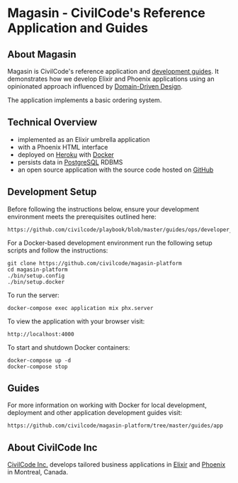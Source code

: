 # Magasin - CivilCode's Reference Application and Guides

## About Magasin

Magasin is CivilCode's reference application and [development guides](./guides). It demonstrates
how we develop Elixir and Phoenix applications using an opinionated approach influenced by
[Domain-Driven Design](https://en.wikipedia.org/wiki/Domain-driven_design).

The application implements a basic ordering system.

## Technical Overview

* implemented as an Elixir umbrella application
* with a Phoenix HTML interface
* deployed on [Heroku](https://magasin-platform.herokuapp.com) with [Docker](https://www.docker.com)
* persists data in [PostgreSQL](https://www.postgresql.org) RDBMS
* an open source application with the source code hosted on [GitHub](https://github.com/civilcode/magasin)

## Development Setup

Before following the instructions below, ensure your development environment meets the prerequisites
outlined here:

    https://github.com/civilcode/playbook/blob/master/guides/ops/developer_setup.md

For a Docker-based development environment run the following setup scripts and follow
the instructions:

    git clone https://github.com/civilcode/magasin-platform
    cd magasin-platform    
    ./bin/setup.config
    ./bin/setup.docker

To run the server:

    docker-compose exec application mix phx.server

To view the application with your browser visit:

    http://localhost:4000

To start and shutdown Docker containers:

    docker-compose up -d
    docker-compose stop

## Guides

For more information on working with Docker for local development, deployment and other
application development guides visit:

    https://github.com/civilcode/magasin-platform/tree/master/guides/app

## About CivilCode Inc

[CivilCode Inc.](http://www.civilcode.io) develops tailored business applications in [Elixir](http://elixir-lang.org/) and [Phoenix](http://www.phoenixframework.org/)
in Montreal, Canada.
